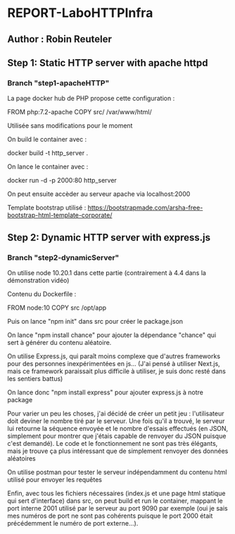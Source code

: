 # REPORT-LaboHTTPInfra
## Author : Robin Reuteler

## Step 1: Static HTTP server with apache httpd

### Branch "step1-apacheHTTP"

La page docker hub de PHP propose cette configuration :

FROM php:7.2-apache
COPY src/ /var/www/html/

Utilisée sans modifications pour le moment 

On build le container avec :

docker build -t http_server .

On lance le container avec :

docker run -d -p 2000:80 http_server 

On peut ensuite accèder au serveur apache via localhost:2000

Template bootstrap utilisé : https://bootstrapmade.com/arsha-free-bootstrap-html-template-corporate/

## Step 2: Dynamic HTTP server with express.js

### Branch "step2-dynamicServer"

On utilise node 10.20.1 dans cette partie (contrairement à 4.4 dans la démonstration vidéo)

Contenu du Dockerfile : 

FROM node:10
COPY src /opt/app

Puis on lance "npm init" dans src pour créer le package.json

On lance "npm install chance" pour ajouter la dépendance "chance" qui sert à générer du contenu aléatoire.

On utilise Express.js, qui paraît moins complexe que d'autres frameworks pour des personnes inexpérimentées en js... (J'ai pensé à utiliser Next.js, mais ce framework paraissait plus difficile à utiliser, je suis donc resté dans les sentiers battus)

On lance donc "npm install express" pour ajouter express.js à notre package

Pour varier un peu les choses, j'ai décidé de créer un petit jeu : l'utilisateur doit deviner le nombre tiré par le serveur. Une fois qu'il a trouvé, le serveur lui retourne la séquence envoyée et le nombre d'essais effectués (en JSON, simplement pour montrer que j'étais capable de renvoyer du JSON puisque c'est demandé). Le code et le fonctionnement ne sont pas très élégants, mais je trouve ça plus intéressant que de simplement renvoyer des données aléatoires

On utilise postman pour tester le serveur indépendamment du contenu html utilisé pour envoyer les requêtes

Enfin, avec tous les fichiers nécessaires (index.js et une page html statique qui sert d'interface) dans src, on peut build et run le container, mappant le port interne 2001 utilisé par le serveur au port 9090 par exemple (oui je sais mes numéros de port ne sont pas cohérents puisque le port 2000 était précédemment le numéro de port externe...).




